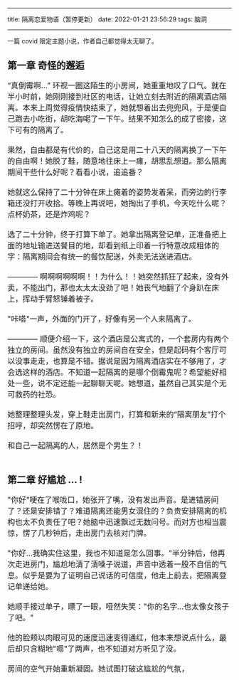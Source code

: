 
---
title: 隔离恋爱物语（暂停更新）
date: 2022-01-21 23:56:29
tags: 脑洞 

---

一篇 covid 限定主题小说，作者自己都觉得太无聊了。
<!-- more -->

## 第一章  奇怪的邂逅

<p style="font-size:17px">
“真倒霉啊...” 环视一圈这陌生的小房间，她重重地叹了口气。就在半小时前，她刚刚接到社区的电话，让她立刻去附近的隔离酒店隔离。本来上周觉得疫情快结束了，她就想着出去兜兜风，于是便自己跑去小吃街，胡吃海喝了一下午。结果不知怎么的成了密接，这下可有的隔离了。</br><br>
果然，自由都是有代价的，自己这是用二十八天的隔离换了一下午的自由啊！她脱了鞋，随意地往床上一瘫，胡思乱想道。那么隔离期间干些什么好呢？看看小说，追追番？<br><br>
她就这么保持了二十分钟在床上瘫着的姿势发着呆，而旁边的行李箱还没打开收拾。等晚上再说吧，她掏出了手机，今天吃什么呢？点杯奶茶，还是炸鸡呢？<br><br>
选了二十分钟，终于打算下单了。她拿出隔离登记单，正准备把上面的地址输进送餐目的地，却看到纸上印着一行特意改成粗体的字：隔离期间会有统一的餐饮配送，外卖无法送进酒店。<br><br>
———— 啊啊啊啊啊啊！！为什么！！她突然抓狂了起来，没有外卖，不能出门，那也太太太没劲了吧！她丧气地翻了个身趴在床上，挥动手臂怒锤着被子。<br><br>
"咔嗒"一声，外面的门开了，好像有另一个人来隔离了。<br><br>
———— 顺便介绍一下，这个酒店是公寓式的，一个套房内有两个独立的房间。虽然没有独立的房间自在安全，但是起码有个客厅可以没事走走，也算是不错。据说是因为隔离酒店实在不够用了，才会选这样的酒店。不知道一起隔离的是哪个倒霉鬼呢？希望能好相处一些，说不定还能一起聊聊天呢。她想道，虽然自己其实是个无可救药的社恐。<br><br>
她整理整理头发，穿上鞋走出房门，打算和新来的“隔离朋友”打个招呼，却突然愣在了原地。<br><br>
和自己一起隔离的人，居然是个男生？！<br><br>


## 第二章 好尴尬 ... !

<p style="font-size:17px">
"你好"哽在了喉咙口，她张开了嘴，没有发出声音。是进错房间了？还是安排错了？难道隔离还能男女混住的？负责安排隔离的机构也太不负责任了吧？她脑中迅速飘过无数问号。而对方也相当震惊，愣了几秒钟后，走出房门去核对门牌。<br><br>
"你好...我确实住这里，我也不知道是怎么回事。"半分钟后，他再次走进房门，尴尬地清了清嗓子说道，声音中透着一股不自信的气息。似乎是要为了证明自己说话的可信度，他走上前去，把隔离登记单递给她。<br><br>
她顺手接过单子，瞟了一眼，哑然失笑："你的名字...也太像女孩子了吧。"<br>
<br>
他的脸颊以肉眼可见的速度迅速变得通红，他本来想说点什么，最后却只含糊地"嗯"了两声，也不知道对方听见了没。<br><br>
房间的空气开始重新凝固。她试图打破这尴尬的气氛，
</p>
